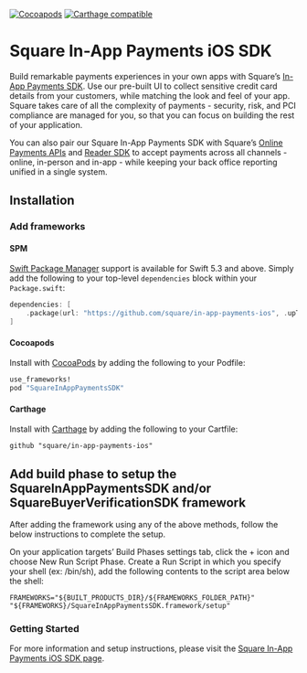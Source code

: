 [![Cocoapods](https://img.shields.io/cocoapods/v/SquareInAppPaymentsSDK)](https://github.com/CocoaPods/CocoaPods)
[![Carthage compatible](https://img.shields.io/badge/Carthage-compatible-4BC51D.svg?style=flat)](https://github.com/Carthage/Carthage)

# Square In-App Payments iOS SDK

Build remarkable payments experiences in your own apps with Square’s [In-App Payments SDK](https://docs.connect.squareup.com/payments/in-app-payments-sdk/what-it-does). Use our pre-built UI to collect sensitive credit card details from your customers, while matching the look and feel of your app. Square takes care of all the complexity of payments - security, risk, and PCI compliance are managed for you, so that you can focus on building the rest of your application.

You can also pair our Square In-App Payments SDK with Square’s [Online Payments APIs](https://squareup.com/developers/online-payment-apis) and [Reader SDK](https://squareup.com/developers/reader-sdk) to accept payments across all channels - online, in-person and in-app - while keeping your back office reporting unified in a single system.

## Installation

### Add frameworks

#### SPM

[Swift Package Manager](https://www.swift.org/package-manager/) support is available for Swift 5.3 and above. Simply add the following to your top-level `dependencies` block within your `Package.swift`:

```swift
dependencies: [
    .package(url: "https://github.com/square/in-app-payments-ios", .upToNextMajor(from: "1.6.0")),
]
```

#### Cocoapods

Install with [CocoaPods](http://cocoapods.org/) by adding the following to your Podfile:

```ruby
use_frameworks!
pod "SquareInAppPaymentsSDK"
```

#### Carthage

Install with [Carthage](https://github.com/Carthage/Carthage) by adding the following to your Cartfile:

```
github "square/in-app-payments-ios"
```

## Add build phase to setup the SquareInAppPaymentsSDK and/or SquareBuyerVerificationSDK framework ##
After adding the framework using any of the above methods, follow the below instructions to complete the setup. 

On your application targets’ Build Phases settings tab, click the + icon and choose New Run Script Phase. Create a Run Script in which you specify your shell (ex: /bin/sh), add the following contents to the script area below the shell:
```
FRAMEWORKS="${BUILT_PRODUCTS_DIR}/${FRAMEWORKS_FOLDER_PATH}"
"${FRAMEWORKS}/SquareInAppPaymentsSDK.framework/setup"
```


### Getting Started

For more information and setup instructions, please visit the [Square In-App Payments iOS SDK page](https://docs.connect.squareup.com/payments/in-app-payments-sdk/build-on-ios).
